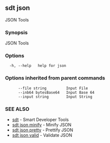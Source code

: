 ## sdt json

JSON Tools

### Synopsis

JSON Tools

### Options

```
  -h, --help   help for json
```

### Options inherited from parent commands

```
      --file string         Input File
      --inb64 bytesBase64   Input Base 64
      --input string        Input String
```

### SEE ALSO

* [sdt](sdt.md)	 - Smart Developer Tools
* [sdt json minify](sdt_json_minify.md)	 - Minify JSON
* [sdt json pretty](sdt_json_pretty.md)	 - Prettify JSON
* [sdt json valid](sdt_json_valid.md)	 - Validate JSON

